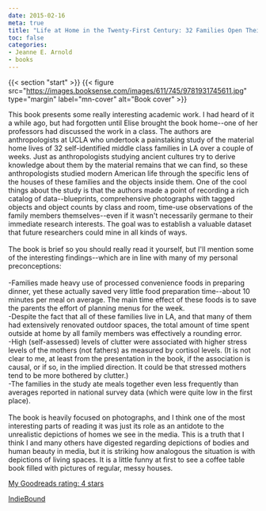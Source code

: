 ```yaml
---
date: 2015-02-16
meta: true
title: "Life at Home in the Twenty-First Century: 32 Families Open Their Doors"
toc: false
categories:
- Jeanne E. Arnold
- books
---
```


{{< section "start" >}}
{{< figure src="https://images.booksense.com/images/611/745/9781931745611.jpg" type="margin" label="mn-cover" alt="Book cover" >}}

This book presents some really interesting academic work. I had heard of it a while ago, but had forgotten until Elise brought the book home--one of her professors had discussed the work in a class. The authors are anthropologists at UCLA who undertook a painstaking study of the material home lives of 32 self-identified middle class families in LA over a couple of weeks. Just as anthropologists studying ancient cultures try to derive knowledge about them by the material remains that we can find, so these anthropologists studied modern American life through the specific lens of the houses of these families and the objects inside them. One of the cool things about the study is that the authors made a point of recording a rich catalog of data--blueprints, comprehensive photographs with tagged objects and object counts by class and room, time-use observations of the family members themselves--even if it wasn't necessarily germane to their immediate research interests. The goal was to establish a valuable dataset that future researchers could mine in all kinds of ways.<br /><br />The book is brief so you should really read it yourself, but I'll mention some of the interesting findings--which are in line with many of my personal preconceptions:<br /><br />-Families made heavy use of processed convenience foods in preparing dinner, yet these actually saved very little food preparation time--about 10 minutes per meal on average. The main time effect of these foods is to save the parents the effort of planning menus for the week.<br />-Despite the fact that all of these families live in LA, and that many of them had extensively renovated outdoor spaces, the total amount of time spent outside at home by all family members was effectively a rounding error.<br />-High (self-assessed) levels of clutter were associated with higher stress levels of the mothers (not fathers) as measured by cortisol levels. (It is not clear to me, at least from the presentation in the book, if the association is causal, or if so, in the implied direction. It could be that stressed mothers tend to be more bothered by clutter.)<br />-The families in the study ate meals together even less frequently than averages reported in national survey data (which were quite low in the first place).<br /><br />The book is heavily focused on photographs, and I think one of the most interesting parts of reading it was just its role as an antidote to the unrealistic depictions of homes we see in the media. This is a truth that I think I and many others have digested regarding depictions of bodies and human beauty in media, but it is striking how analogous the situation is with depictions of living spaces. It is a little funny at first to see a coffee table book filled with pictures of regular, messy houses.

[My Goodreads rating: 4 stars](https://www.goodreads.com/review/show/1201357903)  

[IndieBound](https://www.indiebound.org/book/9781931745611)
